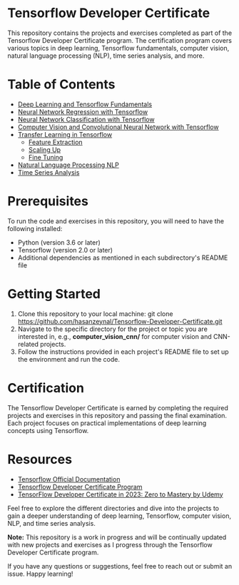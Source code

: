 # Tensorflow Developer Certificate
This repository contains the projects and exercises completed as part of the Tensorflow Developer Certificate program. The certification program covers various topics in deep learning, Tensorflow fundamentals, computer vision, natural language processing (NLP), time series analysis, and more.

# Table of Contents
- [Deep Learning and Tensorflow Fundamentals]()
- [Neural Network Regression with Tensorflow]()
- [Neural Network Classification with Tensorflow]()
- [Computer Vision and Convolutional Neural Network with Tensorflow]()
- [Transfer Learning in Tensorflow]()
  - [Feature Extraction]()
  - [Scaling Up]()
  - [Fine Tuning]()
- [Natural Language Processing NLP]()
- [Time Series Analysis]()


# Prerequisites
To run the code and exercises in this repository, you will need to have the following installed:

- Python (version 3.6 or later)
- Tensorflow (version 2.0 or later)
- Additional dependencies as mentioned in each subdirectory's README file
# Getting Started
1. Clone this repository to your local machine:
git clone https://github.com/hasanzeynal/Tensorflow-Developer-Certificate.git
2. Navigate to the specific directory for the project or topic you are interested in, e.g., **computer_vision_cnn/** for computer vision and CNN-related projects.
3. Follow the instructions provided in each project's README file to set up the environment and run the code.

# Certification
The Tensorflow Developer Certificate is earned by completing the required projects and exercises in this repository and passing the final examination. Each project focuses on practical implementations of deep learning concepts using Tensorflow.

# Resources
- [Tensorflow Official Documentation](https://www.tensorflow.org/guide)
- [Tensorflow Developer Certificate Program](https://www.tensorflow.org/certificate)
- [TensorFlow Developer Certificate in 2023: Zero to Mastery by Udemy](https://www.udemy.com/course/tensorflow-developer-certificate-machine-learning-zero-to-mastery/)

Feel free to explore the different directories and dive into the projects to gain a deeper understanding of deep learning, Tensorflow, computer vision, NLP, and time series analysis.

**Note:** This repository is a work in progress and will be continually updated with new projects and exercises as I progress through the Tensorflow Developer Certificate program.

If you have any questions or suggestions, feel free to reach out or submit an issue. Happy learning!

